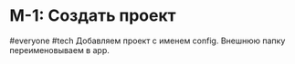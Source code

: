 # M-1: Создать проект
#everyone #tech 
Добавляем проект с именем config. Внешнюю папку переименовываем в app.